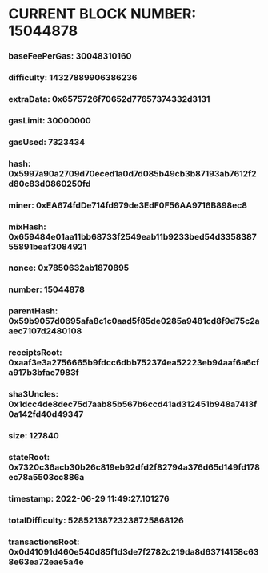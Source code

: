 # CURRENT BLOCK NUMBER: 15044878

### baseFeePerGas: 30048310160
### difficulty: 14327889906386236
### extraData: 0x6575726f70652d77657374332d3131
### gasLimit: 30000000
### gasUsed: 7323434
### hash: 0x5997a90a2709d70eced1a0d7d085b49cb3b87193ab7612f2d80c83d0860250fd
### miner: 0xEA674fdDe714fd979de3EdF0F56AA9716B898ec8
### mixHash: 0x659484e01aa11bb68733f2549eab11b9233bed54d335838755891beaf3084921
### nonce: 0x7850632ab1870895
### number: 15044878
### parentHash: 0x59b9057d0695afa8c1c0aad5f85de0285a9481cd8f9d75c2aaec7107d2480108
### receiptsRoot: 0xaaf3e3a2756665b9fdcc6dbb752374ea52223eb94aaf6a6cfa917b3bfae7983f
### sha3Uncles: 0x1dcc4de8dec75d7aab85b567b6ccd41ad312451b948a7413f0a142fd40d49347
### size: 127840
### stateRoot: 0x7320c36acb30b26c819eb92dfd2f82794a376d65d149fd178ec78a5503cc886a
### timestamp: 2022-06-29 11:49:27.101276
### totalDifficulty: 52852138723238725868126
### transactionsRoot: 0x0d41091d460e540d85f1d3de7f2782c219da8d63714158c638e63ea72eae5a4e
